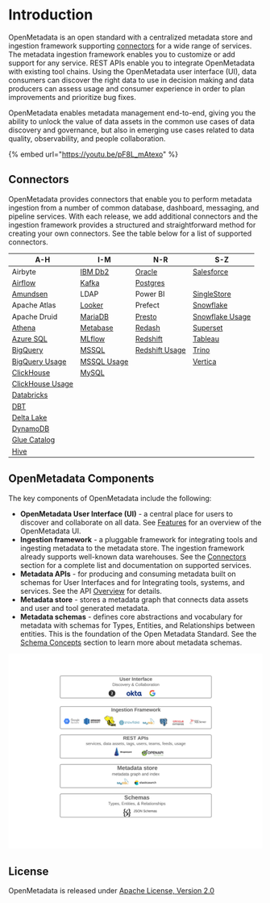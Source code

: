 # Introduction

OpenMetadata is an open standard with a centralized metadata store and ingestion framework supporting [connectors](integrations/connectors/) for a wide range of services. The metadata ingestion framework enables you to customize or add support for any service. REST APIs enable you to integrate OpenMetadata with existing tool chains. Using the OpenMetadata user interface (UI), data consumers can discover the right data to use in decision making and data producers can assess usage and consumer experience in order to plan improvements and prioritize bug fixes.

OpenMetadata enables metadata management end-to-end, giving you the ability to unlock the value of data assets in the common use cases of data discovery and governance, but also in emerging use cases related to data quality, observability, and people collaboration.

{% embed url="https://youtu.be/pF8L_mAtexo" %}

## Connectors

OpenMetadata provides connectors that enable you to perform metadata ingestion from a number of common database, dashboard, messaging, and pipeline services. With each release, we add additional connectors and the ingestion framework provides a structured and straightforward method for creating your own connectors. See the table below for a list of supported connectors.

| A-H                                                     | I-M                                           | N-R                                                 | S-Z                                                   |
| ------------------------------------------------------- | --------------------------------------------- | --------------------------------------------------- | ----------------------------------------------------- |
| Airbyte                                                 | [IBM Db2](integrations/connectors/ibm-db2.md) | [Oracle](integrations/connectors/oracle/)           | [Salesforce](integrations/connectors/salesforce/)     |
| [Airflow](integrations/airflow/)                        | [Kafka](integrations/connectors/kafka.md)     | [Postgres](integrations/connectors/postgres/)       |                                                       |
| [Amundsen](integrations/connectors/amundsen.md)         | LDAP                                          | Power BI                                            | [SingleStore](integrations/connectors/singlestore/)   |
| Apache Atlas                                            | [Looker](integrations/connectors/looker/)     | Prefect                                             | [Snowflake](integrations/connectors/snowflake/)       |
| Apache Druid                                            | [MariaDB](integrations/connectors/mariadb.md) | [Presto](integrations/connectors/presto/)           | [Snowflake Usage](integrations/connectors/snowflake/) |
| [Athena](integrations/connectors/athena/)               | [Metabase](integrations/connectors/metabase/) | [Redash](integrations/connectors/redash/)           | [Superset](integrations/connectors/superset-1/)       |
| [Azure SQL](integrations/connectors/azure-sql/)         | [MLflow](integrations/connectors/mlflow/)     | [Redshift](integrations/connectors/redshift/)       | [Tableau](integrations/connectors/tableau/)           |
| [BigQuery](integrations/connectors/bigquery/)           | [MSSQL](integrations/connectors/mssql/)       | [Redshift Usage](integrations/connectors/redshift/) | [Trino](integrations/connectors/trino/)               |
| [BigQuery Usage](integrations/connectors/bigquery/)     | [MSSQL Usage](integrations/connectors/mssql/) |                                                     | [Vertica](integrations/connectors/vertica/)           |
| [ClickHouse](integrations/connectors/clickhouse/)       | [MySQL](integrations/connectors/mysql/)       |                                                     |                                                       |
| [ClickHouse Usage](integrations/connectors/clickhouse/) |                                               |                                                     |                                                       |
| [Databricks](integrations/connectors/databricks/)       |                                               |                                                     |                                                       |
| [DBT](data-lineage/dbt-integration/)                    |                                               |                                                     |                                                       |
| [Delta Lake](integrations/connectors/delta-lake/)       |                                               |                                                     |                                                       |
| [DynamoDB](integrations/connectors/dynamodb/)           |                                               |                                                     |                                                       |
| [Glue Catalog](integrations/connectors/glue-catalog/)   |                                               |                                                     |                                                       |
| [Hive](integrations/connectors/hive/)                   |                                               |                                                     |                                                       |

## OpenMetadata Components

The key components of OpenMetadata include the following:

* **OpenMetadata User Interface (UI)** - a central place for users to discover and collaborate on all data. See [Features](overview/features.md) for an overview of the OpenMetadata UI.
* **Ingestion framework** - a pluggable framework for integrating tools and ingesting metadata to the metadata store. The ingestion framework already supports well-known data warehouses. See the [Connectors](./#connectors) section for a complete list and documentation on supported services.
* **Metadata APIs** - for producing and consuming metadata built on schemas for User Interfaces and for Integrating tools, systems, and services. See the API [Overview](metadata-standard/apis/overview.md) for details.
* **Metadata store** - stores a metadata graph that connects data assets and user and tool generated metadata.
* **Metadata schemas** - defines core abstractions and vocabulary for metadata with schemas for Types, Entities, and Relationships between entities. This is the foundation of the Open Metadata Standard. See the [Schema Concepts](metadata-standard/schemas/overview.md) section to learn more about metadata schemas.

![](<.gitbook/assets/openmetadata-overview (1) (1).png>)

## License

OpenMetadata is released under [Apache License, Version 2.0](http://www.apache.org/licenses/LICENSE-2.0)
